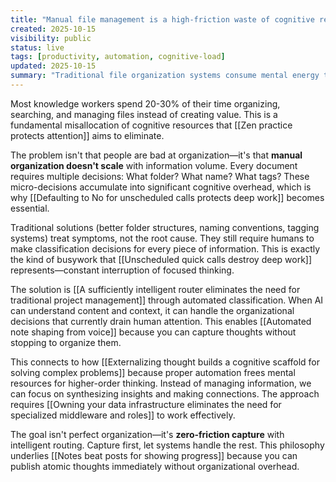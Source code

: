 ```yaml
---
title: "Manual file management is a high-friction waste of cognitive resources"
created: 2025-10-15
visibility: public
status: live
tags: [productivity, automation, cognitive-load]
updated: 2025-10-15
summary: "Traditional file organization systems consume mental energy that should be spent on creative work, not digital housekeeping."
---
```


Most knowledge workers spend 20-30% of their time organizing, searching, and managing files instead of creating value. This is a fundamental misallocation of cognitive resources that [[Zen practice protects attention]] aims to eliminate.

The problem isn't that people are bad at organization—it's that **manual organization doesn't scale** with information volume. Every document requires multiple decisions: What folder? What name? What tags? These micro-decisions accumulate into significant cognitive overhead, which is why [[Defaulting to No for unscheduled calls protects deep work]] becomes essential.

Traditional solutions (better folder structures, naming conventions, tagging systems) treat symptoms, not the root cause. They still require humans to make classification decisions for every piece of information. This is exactly the kind of busywork that [[Unscheduled quick calls destroy deep work]] represents—constant interruption of focused thinking.

The solution is [[A sufficiently intelligent router eliminates the need for traditional project management]] through automated classification. When AI can understand content and context, it can handle the organizational decisions that currently drain human attention. This enables [[Automated note shaping from voice]] because you can capture thoughts without stopping to organize them.

This connects to how [[Externalizing thought builds a cognitive scaffold for solving complex problems]] because proper automation frees mental resources for higher-order thinking. Instead of managing information, we can focus on synthesizing insights and making connections. The approach requires [[Owning your data infrastructure eliminates the need for specialized middleware and roles]] to work effectively.

The goal isn't perfect organization—it's **zero-friction capture** with intelligent routing. Capture first, let systems handle the rest. This philosophy underlies [[Notes beat posts for showing progress]] because you can publish atomic thoughts immediately without organizational overhead.
